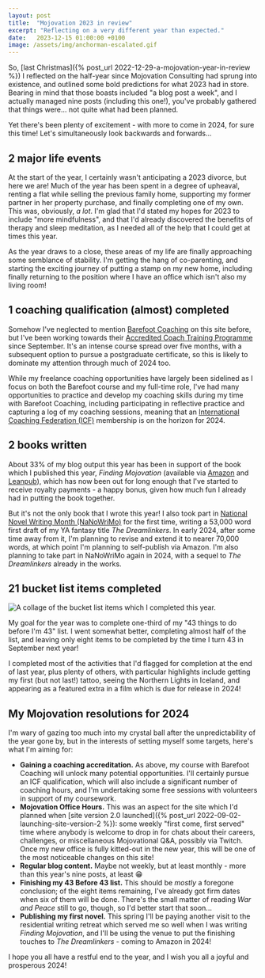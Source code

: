 ```yaml
---
layout: post
title:  "Mojovation 2023 in review"
excerpt: "Reflecting on a very different year than expected."
date:   2023-12-15 01:00:00 +0100
image: /assets/img/anchorman-escalated.gif
---
```


So, [last Christmas]({% post_url 2022-12-29-a-mojovation-year-in-review %}) I reflected on the half-year since Mojovation Consulting had sprung into existence, and outlined some bold predictions for what 2023 had in store. Bearing in mind that those boasts included "a blog post a week", and I actually managed nine posts (including this one!), you've probably gathered that things were... not quite what had been planned.

Yet there's been plenty of excitement - with more to come in 2024, for sure this time! Let's simultaneously look backwards and forwards...

## 2 major life events

At the start of the year, I certainly wasn't anticipating a 2023 divorce, but here we are! Much of the year has been spent in a degree of upheaval, renting a flat while selling the previous family home, supporting my former partner in her property purchase, and finally completing one of my own. This was, obviously, _a lot_. I'm glad that I'd stated my hopes for 2023 to include "more mindfulness", and that I'd already discovered the benefits of therapy and sleep meditation, as I needed all of the help that I could get at times this year.

As the year draws to a close, these areas of my life are finally approaching some semblance of stability. I'm getting the hang of co-parenting, and starting the exciting journey of putting a stamp on my new home, including finally returning to the position where I have an office which isn't also my living room!

## 1 coaching qualification (almost) completed

Somehow I've neglected to mention [Barefoot Coaching](https://www.barefootcoaching.co.uk/) on this site before, but I've been working towards their [Accredited Coach Training Programme](https://barefootcoaching.co.uk/icf-accredited-coach-training/) since September. It's an intense course spread over five months, with a subsequent option to pursue a postgraduate certificate, so this is likely to dominate my attention through much of 2024 too.

While my freelance coaching opportunities have largely been sidelined as I focus on both the Barefoot course and my full-time role, I've had many opportunities to practice and develop my coaching skills during my time with Barefoot Coaching, including participating in reflective practice and capturing a log of my coaching sessions, meaning that an [International Coaching Federation (ICF)](https://coachingfederation.org/) membership is on the horizon for 2024.

## 2 books written

About 33% of my blog output this year has been in support of the book which I published this year, _Finding Mojovation_ (available via [Amazon](https://www.amazon.co.uk/Finding-Mojovation-create-contentment-personal-ebook/dp/B0CL22GJBB/) and [Leanpub](https://leanpub.com/mojovation)), which has now been out for long enough that I've started to receive royalty payments - a happy bonus, given how much fun I already had in putting the book together.

But it's not the only book that I wrote this year! I also took part in [National Novel Writing Month (NaNoWriMo)](https://nanowrimo.org/) for the first time, writing a 53,000 word first draft of my YA fantasy title _The Dreamlinkers_. In early 2024, after some time away from it, I'm planning to revise and extend it to nearer 70,000 words, at which point I'm planning to self-publish via Amazon. I'm also planning to take part in NaNoWriMo again in 2024, with a sequel to _The Dreamlinkers_ already in the works. 

## 21 bucket list items completed

![A collage of the bucket list items which I completed this year.](/assets/img/2023-bucketlist.jpg)

My goal for the year was to complete one-third of my "43 things to do before I'm 43" list. I went somewhat better, completing almost half of the list, and leaving only eight items to be completed by the time I turn 43 in September next year!

I completed most of the activities that I'd flagged for completion at the end of last year, plus plenty of others, with particular highlights include getting my first (but not last!) tattoo, seeing the Northern Lights in Iceland, and appearing as a featured extra in a film which is due for release in 2024!

## My Mojovation resolutions for 2024

I'm wary of gazing too much into my crystal ball after the unpredictability of the year gone by, but in the interests of setting myself some targets, here's what I'm aiming for:

* **Gaining a coaching accreditation.** As above, my course with Barefoot Coaching will unlock many potential opportunities. I'll certainly pursue an ICF qualification, which will also include a significant number of coaching hours, and I'm undertaking some free sessions with volunteers in support of my coursework.
* **Mojovation Office Hours.** This was an aspect for the site which I'd planned when [site version 2.0 launched]({% post_url 2022-09-02-launching-site-version-2 %}): some weekly "first come, first served" time where anybody is welcome to drop in for chats about their careers, challenges, or miscellaneous Mojovational Q&A, possibly via Twitch. Once my new office is fully kitted-out in the new year, this will be one of the most noticeable changes on this site!
* **Regular blog content.** Maybe not weekly, but at least monthly - more than this year's nine posts, at least 😁
* **Finishing my 43 Before 43 list.** This should be _mostly_ a foregone conclusion; of the eight items remaining, I've already got firm dates when six of them will be done. There's the small matter of reading _War and Peace_ still to go, though, so I'd better start that soon...
* **Publishing my first novel.** This spring I'll be paying another visit to the residential writing retreat which served me so well when I was writing _Finding Mojovation_, and I'll be using the venue to put the finishing touches to _The Dreamlinkers_ - coming to Amazon in 2024!

I hope you all have a restful end to the year, and I wish you all a joyful and prosperous 2024!
